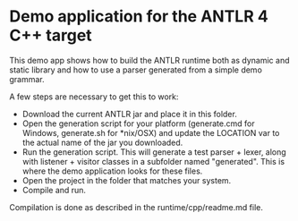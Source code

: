# Demo application for the ANTLR 4 C++ target

This demo app shows how to build the ANTLR runtime both as dynamic and static library and how to use a parser generated from a simple demo grammar.

A few steps are necessary to get this to work:

- Download the current ANTLR jar and place it in this folder.
- Open the generation script for your platform (generate.cmd for Windows, generate.sh for *nix/OSX) and update the LOCATION var to the actual name of the jar you downloaded.
- Run the generation script. This will generate a test parser + lexer, along with listener + visitor classes in a subfolder named "generated". This is where the demo application looks for these files.
- Open the project in the folder that matches your system.
- Compile and run.

Compilation is done as described in the runtime/cpp/readme.md file.

